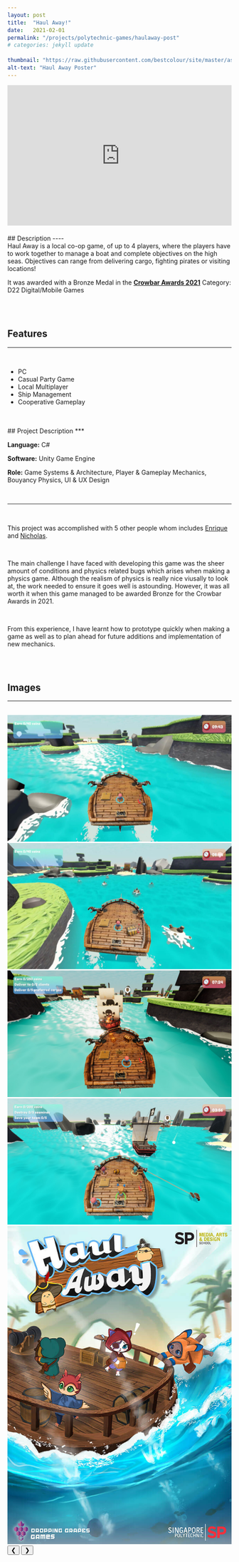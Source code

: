 ```yaml
---
layout: post
title:  "Haul Away!"
date:   2021-02-01
permalink: "/projects/polytechnic-games/haulaway-post"
# categories: jekyll update

thumbnail: "https://raw.githubusercontent.com/bestcolour/site/master/assets/image/HaulAway/Screenshot3.jpg"
alt-text: "Haul Away Poster"
---
```



<iframe width="100%" height="315" src="https://www.youtube.com/embed/xUZIs_LsrbQ?si=5WPy49XN0inDt9e1" title="YouTube video player" frameborder="0" allow="accelerometer; autoplay; clipboard-write; encrypted-media; gyroscope; picture-in-picture; web-share" referrerpolicy="strict-origin-when-cross-origin" allowfullscreen></iframe>

<br>
<br>
## Description
----
<br>
Haul Away is a local co-op game, of up to 4 players, where the players have to work together to manage a boat and complete objectives on the high seas. Objectives can range from delivering cargo, fighting pirates or visiting locations!

<br>

It was awarded with a Bronze Medal in the [**Crowbar Awards 2021**](https://campaignbriefasia.com/2021/11/08/singapore-crowbar-awards-releases-finalists/) Category: D22 Digital/Mobile Games 

<br>
<br>

## Features
***
<br>

- PC
- Casual Party Game
- Local Multiplayer
- Ship Management
- Cooperative Gameplay

<br>
<br>
## Project Description
***
<br>


**Language:**
C#

**Software:**
Unity Game Engine

**Role:**
Game Systems & Architecture, Player & Gameplay Mechanics, Bouyancy Physics, UI & UX Design

<br>

***

<br>

This project was accomplished with 5 other people whom includes [Enrique](https://enriquecmarcelo.github.io/) and [Nicholas](https://kaixingnicholas.wixsite.com/gdportfolio).

<br>

The main challenge I have faced with developing this game was the sheer amount of conditions and physics related bugs which arises when making a physics game. Although the realism of physics is really nice viusally to look at, the work needed to ensure it goes well is astounding. However, it was all worth it when this game managed to be awarded Bronze for the Crowbar Awards in 2021.

<br>

From this experience, I have learnt how to prototype quickly when making a game as well as to plan ahead for future additions and implementation of new mechanics.

<br>
<br>

## Images
----
<br>


<div class="carousel">
    <div class="carousel-container">
        <div class="carousel-container-slide">
                <img  src="https://raw.githubusercontent.com/bestcolour/site/master/assets/image/HaulAway/Screenshot1.jpg"/>
        </div>
        <div class="carousel-container-slide">
                <img  src="https://raw.githubusercontent.com/bestcolour/site/master/assets/image/HaulAway/Screenshot2.jpg"/>
        </div>
        <div class="carousel-container-slide">
                <img  src="https://raw.githubusercontent.com/bestcolour/site/master/assets/image/HaulAway/Screenshot3.jpg"/>
        </div>
        <div class="carousel-container-slide">
                <img  src="https://raw.githubusercontent.com/bestcolour/site/master/assets/image/HaulAway/Screenshot4.jpg"/>
        </div>
        <div class="carousel-container-slide">
                <img  src="https://raw.githubusercontent.com/bestcolour/site/master/assets/image/HaulAway/Poster.jpg"/>
        </div>
    </div>
    <button class="carousel-prev carousel-button" onclick="moveSlide(-1)">&#10094;</button>
    <button class="carousel-next carousel-button" onclick="moveSlide(1)">&#10095;</button>
</div>
